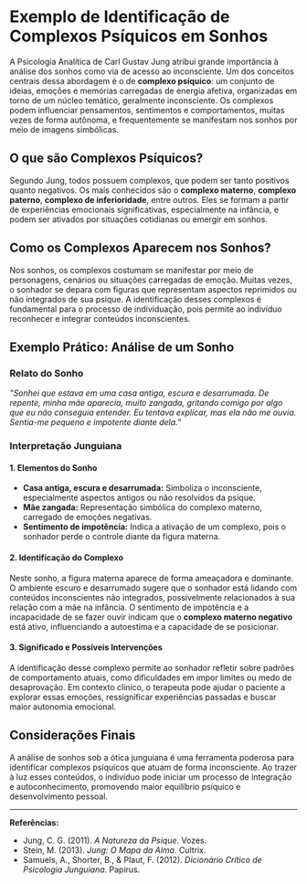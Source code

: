 
# Exemplo de Identificação de Complexos Psíquicos em Sonhos

A Psicologia Analítica de Carl Gustav Jung atribui grande importância à análise dos sonhos como via de acesso ao inconsciente. Um dos conceitos centrais dessa abordagem é o de **complexo psíquico**: um conjunto de ideias, emoções e memórias carregadas de energia afetiva, organizadas em torno de um núcleo temático, geralmente inconsciente. Os complexos podem influenciar pensamentos, sentimentos e comportamentos, muitas vezes de forma autônoma, e frequentemente se manifestam nos sonhos por meio de imagens simbólicas.

## O que são Complexos Psíquicos?

Segundo Jung, todos possuem complexos, que podem ser tanto positivos quanto negativos. Os mais conhecidos são o **complexo materno**, **complexo paterno**, **complexo de inferioridade**, entre outros. Eles se formam a partir de experiências emocionais significativas, especialmente na infância, e podem ser ativados por situações cotidianas ou emergir em sonhos.

## Como os Complexos Aparecem nos Sonhos?

Nos sonhos, os complexos costumam se manifestar por meio de personagens, cenários ou situações carregadas de emoção. Muitas vezes, o sonhador se depara com figuras que representam aspectos reprimidos ou não integrados de sua psique. A identificação desses complexos é fundamental para o processo de individuação, pois permite ao indivíduo reconhecer e integrar conteúdos inconscientes.

## Exemplo Prático: Análise de um Sonho

### Relato do Sonho

*"Sonhei que estava em uma casa antiga, escura e desarrumada. De repente, minha mãe aparecia, muito zangada, gritando comigo por algo que eu não conseguia entender. Eu tentava explicar, mas ela não me ouvia. Sentia-me pequeno e impotente diante dela."*

### Interpretação Junguiana

#### 1. **Elementos do Sonho**
- **Casa antiga, escura e desarrumada:** Simboliza o inconsciente, especialmente aspectos antigos ou não resolvidos da psique.
- **Mãe zangada:** Representação simbólica do complexo materno, carregado de emoções negativas.
- **Sentimento de impotência:** Indica a ativação de um complexo, pois o sonhador perde o controle diante da figura materna.

#### 2. **Identificação do Complexo**
Neste sonho, a figura materna aparece de forma ameaçadora e dominante. O ambiente escuro e desarrumado sugere que o sonhador está lidando com conteúdos inconscientes não integrados, possivelmente relacionados à sua relação com a mãe na infância. O sentimento de impotência e a incapacidade de se fazer ouvir indicam que o **complexo materno negativo** está ativo, influenciando a autoestima e a capacidade de se posicionar.

#### 3. **Significado e Possíveis Intervenções**
A identificação desse complexo permite ao sonhador refletir sobre padrões de comportamento atuais, como dificuldades em impor limites ou medo de desaprovação. Em contexto clínico, o terapeuta pode ajudar o paciente a explorar essas emoções, ressignificar experiências passadas e buscar maior autonomia emocional.

## Considerações Finais

A análise de sonhos sob a ótica junguiana é uma ferramenta poderosa para identificar complexos psíquicos que atuam de forma inconsciente. Ao trazer à luz esses conteúdos, o indivíduo pode iniciar um processo de integração e autoconhecimento, promovendo maior equilíbrio psíquico e desenvolvimento pessoal.

---

**Referências:**
- Jung, C. G. (2011). *A Natureza da Psique*. Vozes.
- Stein, M. (2013). *Jung: O Mapa da Alma*. Cultrix.
- Samuels, A., Shorter, B., & Plaut, F. (2012). *Dicionário Crítico de Psicologia Junguiana*. Papirus.
```
